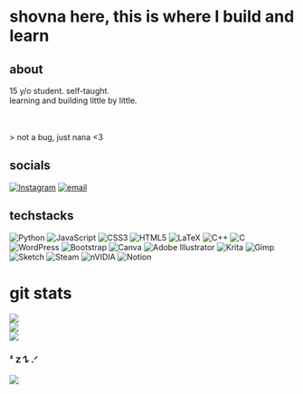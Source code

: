# shovna here, this is where I build and learn

## about
15 y/o student. self-taught. 
<br>learning and building little by little.  

<br><br>> not a bug, just nana <3

## socials 
[![Instagram](https://img.shields.io/badge/Instagram-%23E4405F.svg?logo=Instagram&logoColor=white)](https://instagram.com/susanna.soh) [![email](https://img.shields.io/badge/Email-D14836?logo=gmail&logoColor=white)](mailto:paudyalshovna@gmail.com) 

## techstacks
![Python](https://img.shields.io/badge/python-3670A0?style=flat-square&logo=python&logoColor=ffdd54) ![JavaScript](https://img.shields.io/badge/javascript-%23323330.svg?style=flat-square&logo=javascript&logoColor=%23F7DF1E) ![CSS3](https://img.shields.io/badge/css3-%231572B6.svg?style=flat-square&logo=css3&logoColor=white) ![HTML5](https://img.shields.io/badge/html5-%23E34F26.svg?style=flat-square&logo=html5&logoColor=white) ![LaTeX](https://img.shields.io/badge/latex-%23008080.svg?style=flat-square&logo=latex&logoColor=white) ![C++](https://img.shields.io/badge/c++-%2300599C.svg?style=flat-square&logo=c%2B%2B&logoColor=white) ![C](https://img.shields.io/badge/c-%2300599C.svg?style=flat-square&logo=c&logoColor=white) ![WordPress](https://img.shields.io/badge/WordPress-%23117AC9.svg?style=flat-square&logo=WordPress&logoColor=white) ![Bootstrap](https://img.shields.io/badge/bootstrap-%238511FA.svg?style=flat-square&logo=bootstrap&logoColor=white) ![Canva](https://img.shields.io/badge/Canva-%2300C4CC.svg?style=flat-square&logo=Canva&logoColor=white) ![Adobe Illustrator](https://img.shields.io/badge/adobe%20illustrator-%23FF9A00.svg?style=flat-square&logo=adobe%20illustrator&logoColor=white) ![Krita](https://img.shields.io/badge/Krita-203759?style=flat-square&logo=krita&logoColor=EEF37B) ![Gimp](https://img.shields.io/badge/Gimp-657D8B?style=flat-square&logo=gimp&logoColor=FFFFFF) ![Sketch](https://img.shields.io/badge/Sketch-FFB387?style=flat-square&logo=sketch&logoColor=black) ![Steam](https://img.shields.io/badge/steam-%23000000.svg?style=flat-square&logo=steam&logoColor=white) ![nVIDIA](https://img.shields.io/badge/nVIDIA-%2376B900.svg?style=flat-square&logo=nVIDIA&logoColor=white) ![Notion](https://img.shields.io/badge/Notion-%23000000.svg?style=flat-square&logo=notion&logoColor=white)
# git stats
![](https://github-readme-stats.vercel.app/api?username=notabugitsnana&theme=shadow_blue&hide_border=false&include_all_commits=false&count_private=false)<br/>
![](https://nirzak-streak-stats.vercel.app/?user=notabugitsnana&theme=shadow_blue&hide_border=false)<br/>
![](https://github-readme-stats.vercel.app/api/top-langs/?username=notabugitsnana&theme=shadow_blue&hide_border=false&include_all_commits=false&count_private=false&layout=compact)

### ᶻ 𝗓 𐰁 .ᐟ
![](https://github-contributor-stats.vercel.app/api?username=notabugitsnana&limit=5&theme=shadow_blue&combine_all_yearly_contributions=true)
